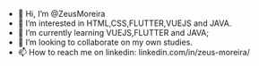 - 👋 Hi, I’m @ZeusMoreira
- 👀 I’m interested in HTML,CSS,FLUTTER,VUEJS and JAVA.
- 🌱 I’m currently learning VUEJS,FLUTTER and JAVA;
- 💞️ I’m looking to collaborate on my own studies.
- 📫 How to reach me on linkedin: linkedin.com/in/zeus-moreira/

